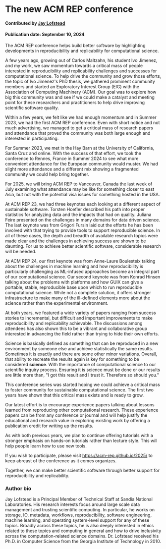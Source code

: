 # The new ACM REP conference


#### Contributed by [Jay Lofstead](https://github.com/gflofst "Jay Lofstead GitHub Profile")

#### Publication date: September 10, 2024

The ACM REP conference helps build better software by highlighting developments in reproducibility and replicability for computational science.

A few years ago, growing out of Carlos Maltzahn, his student Ivo Jimenez, and my work, we saw momentum towards a critical mass of people interested in reproducibility and replicability challenges and successes for computational science. To help drive the community and grow those efforts, the topic of Ivo Jimenez's PhD thesis, we gathered prominent community members and started an Exploratory Interest Group (EIG) with the Association of Computing Machinery (ACM). Our goal was to explore how big this community was and see if we could make a catalyst and meeting point for these researchers and practitioners to help drive improving scientific software quality.

Within a few years, we felt like we had enough momentum and in Summer 2023, we had the first ACM REP conference. Even with short notice and not much advertising, we managed to get a critical mass of research papers and attendance that proved the community was both large enough and interested in participating.

For Summer 2023, we met in the Hay Barn at the University of California, Santa Cruz and online. With the success of that effort, we took the conference to Rennes, France in Summer 2024 to see what more convenient attendance for the European community would muster. We had slight more attendance and a different mix showing a fragmented community we could help bring together.

For 2025, we will bring ACM REP to Vancouver, Canada the last week of July examining what attendance may be like for something closer to east Asia, but not with the potential visa issues for something hosted in the USA.

At ACM REP 23, we had three keynotes each looking at a different aspect of sustainable software. Torsten Hoefler described his path into proper statistics for analyzing data and the impacts that had on quality. Juliana Feire presented on the challenges in many domains for data driven science. The last keynote was from Grigori Fursin laid out the efforts he has been involved with that trying to provide tools to support reproducible science. In all of these cases, the depth and breadth of available research topics were made clear and the challenges in achieving success are shown to be daunting. For us to achieve better scientific software, considerable research will be needed.

At ACM REP 24, our first keynote was from Anne-Laure Boulesteix talking about the challenges in machine learning and how reproducibility is particularly challenging as ML-infused approaches become an integral part of our computational science. Our second keynote was from Konrad Hinsen talking about the problems with platforms and how GUIX can give a portable, stable, reproducible base upon which to run reproducible computational science. While not a complete solution, it offers stronger infrastructure to make many of the ill-defined elements more about the science rather than the experimental environment.

At both years, we featured a wide variety of papers ranging from success stories to incremental, but difficult and important improvements to make reproducibility and replicability achievable. The discussions among attendees has also shown this to be a vibrant and collaborative group interested in advancing the field rather than trying to hide their own efforts.

Science is basically defined as something that can be reproduced in a new environment by someone else and achieve statistically the same results. Sometimes it is exactly and there are some other minor variations. Overall, that ability to recreate the results again is key for something to be considered **science**. With the importance of computational science to our scientific inquiry process. Ensuring it is science must be done or our results are little more than, "I got this result and I trust it. Therefore so should you."

This conference series was started hoping we could achieve a critical mass to foster community for sustainable computational science. The first two years have shown that this critical mass exists and is ready to grow.

Our latest effort is to encourage experience papers talking about lessons learned from reproducing other computational research. These experience papers can be from any conference or journal and will help justify the educational and research value in exploring existing work by offering a publication credit for writing up the results.

As with both previous years, we plan to continue offering tutorials with a stronger emphasis on hands-on tutorials rather than lecture style. This will help people learn how to use new tools.

If you wish to participate, please visit https://acm-rep.github.io/2025/ to keep abreast of the conference as it comes organizes.

Together, we can make better scientific software through better support for reproducibility and replicability.

### Author bio

Jay Lofstead is a Principal Member of Technical Staff at Sandia National Laboratories. His research interests focus around large scale data management and trusting scientific computing. In particular, he works on storage, IO, metadata, workflows, reproducibility, software engineering, machine learning, and operating system-level support for any of these topics. Broadly across these topics, he is also deeply interested in ethics related to these topics and computing in general and how to drive inclusivity across the computation-related science domains. Dr. Lofstead received his Ph.D. in Computer Science from the Georgia Institute of Technology in 2010.


<!---
Publish: No
Track: community
Topics: testing
--->
